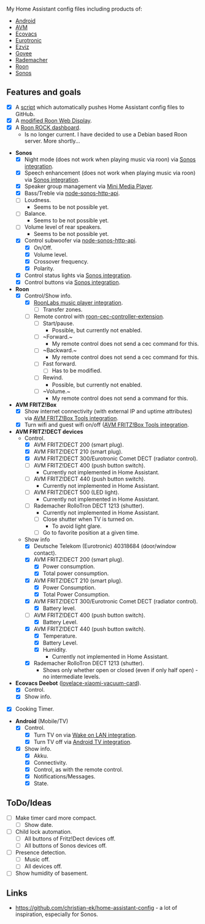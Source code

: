My Home Assistant config files including products of:

* [Android](https://www.android.com/)
* [AVM](https://avm.de)
* [Ecovacs](https://ecovacs.com)
* [Eurotronic](https://eurotronic.org)
* [Ezviz](https://www.ezvizlife.com/)
* [Govee](https://govee.com)
* [Rademacher](https://rademacher.de/)
* [Roon](https://roonlabs.com/)
* [Sonos](https://sonos.com)

## Features and goals

- [x] A [script](https://github.com/florib779/homeassistant-config/blob/master/integrations/gitpush/gitpush.sh) which automatically pushes Home Assistant config files to GitHub.
- [x] A [modified Roon Web Display](https://florib779.github.io/Roon/articles/roon-web-display.html).
- [x] A [Roon ROCK dashboard](https://florib779.github.io/Roon/articles/home-assistant-roon-rock-view.html).
  * Is no longer current. I have decided to use a Debian based Roon server. More shortly...

* **Sonos**
  - [x] Night mode (does not work when playing music via roon) via [Sonos integration](https://www.home-assistant.io/integrations/sonos).
  - [x] Speech enhancement (does not work when playing music via roon) via [Sonos integration](https://www.home-assistant.io/integrations/sonos).
  - [x] Speaker group management via [Mini Media Player](https://github.com/kalkih/mini-media-player).
  - [x] Bass/Treble via [node-sonos-http-api](https://github.com/jishi/node-sonos-http-api).
  - [ ] Loudness.
    * Seems to be not possible yet.
  - [ ] Balance.
    * Seems to be not possible yet.
  - [ ] Volume level of rear speakers.
    * Seems to be not possible yet.
  - [x] Control subwoofer via [node-sonos-http-api](https://github.com/jishi/node-sonos-http-api).
    - [x] On/Off.
    - [x] Volume level.
    - [x] Crossover frequency.
    - [x] Polarity.
  - [x] Control status lights via [Sonos integration](https://www.home-assistant.io/integrations/sonos).
  - [x] Control buttons via [Sonos integration](https://www.home-assistant.io/integrations/sonos).
* **Roon**
  - [x] Control/Show info.
    - [x] [RoonLabs music player integration](https://www.home-assistant.io/integrations/roon/).
      - [ ] Transfer zones.
    - [ ] Remote control with [roon-cec-controller-extension](https://github.com/benjaminbellamy/roon-cec-controller-extension).
      - [ ] Start/pause.
        * Possible, but currently not enabled.
      - [ ] ~Forward.~
        * My remote control does not send a cec command for this.
      - [ ] ~Backward.~
        * My remote control does not send a cec command for this.
      - [ ] Fast forward.
        - [ ] Has to be modified.
      - [ ] Rewind.
        * Possible, but currently not enabled.
      - [ ] ~Volume.~
        * My remote control does not send a command for this.
* **AVM FRITZ!Box**
  - [x] Show internet connectivity (with external IP and uptime attributes) via [AVM FRITZ!Box Tools integration](https://www.home-assistant.io/integrations/fritz/).
  - [x] Turn wifi and guest wifi on/off ([AVM FRITZ!Box Tools integration](https://www.home-assistant.io/integrations/fritz/).
* **AVM FRITZ!DECT devices**
  * Control.
    - [x] AVM FRITZ!DECT 200 (smart plug).
    - [x] AVM FRITZ!DECT 210 (smart plug).
    - [x] AVM FRITZ!DECT 300/Eurotronic Comet DECT (radiator control).
    - [ ] AVM FRITZ!DECT 400 (push button switch).
      * Currently not implemented in Home Assistant.
    - [ ] AVM FRITZ!DECT 440 (push button switch).
      * Currently not implemented in Home Assistant.
    - [ ] AVM FRITZ!DECT 500 (LED light).
      * Currently not implemented in Home Assistant.
    - [ ] Rademacher RolloTron DECT 1213 (shutter).
      * Currently not implemented in Home Assistant.
      - [ ] Close shutter when TV is turned on.
        * To avoid light glare.
      - [ ] Go to favorite position at a given time.
  * Show info
    - [x] Deutsche Telekom (Eurotronic) 40318684 (door/window contact).
    - [x] AVM FRITZ!DECT 200 (smart plug).
      - [x] Power consumption.
      - [x] Total power consumption.
    - [x] AVM FRITZ!DECT 210 (smart plug).
      - [x] Power Consumption.
      - [x] Total Power Consumption.
    - [x] AVM FRITZ!DECT 300/Eurotronic Comet DECT (radiator control).
      - [x] Battery level.
    - [ ] AVM FRITZ!DECT 400 (push button switch).
      - [x] Battery Level.
    - [x] AVM FRITZ!DECT 440 (push button switch).
      - [x] Temperature.
      - [x] Battery Level.
      - [x] Humidity.
        * Currently not implemented in Home Assistant.
    - [x] Rademacher RolloTron DECT 1213 (shutter).
      * Shows only whether open or closed (even if only half open) - no intermediate levels.
* **Ecovacs Deebot** ([lovelace-xiaomi-vacuum-card](https://github.com/benct/lovelace-xiaomi-vacuum-card)).
  - [x] Control.
  - [x] Show info.
- [x] Cooking Timer.
* **Android** (Mobile/TV)
  - [x] Control.
    - [x] Turn TV on via [Wake on LAN integration](https://www.home-assistant.io/integrations/wake_on_lan/).
    - [x] Turn TV off via [Android TV integration](https://www.home-assistant.io/integrations/androidtv/).
  - [x] Show info.
    - [x] Akku.
    - [x] Connectivity.
    - [x] Control, as with the remote control.
    - [x] Notifications/Messages.
    - [x] State.

## ToDo/Ideas
- [ ] Make timer card more compact.
  - [ ] Show date.
- [ ] Child lock automation.
  - [ ] All buttons of Fritz!Dect devices off.
  - [ ] All buttons of Sonos devices off.
- [ ] Presence detection.
  - [ ] Music off.
  - [ ] All devices off.
- [ ] Show humidity of basement.

## Links

* https://github.com/christian-ek/home-assistant-config - a lot of inspiration, especially for Sonos.